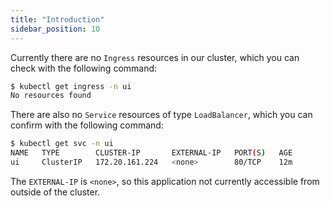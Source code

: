 ```yaml
---
title: "Introduction"
sidebar_position: 10
---
```


Currently there are no `Ingress` resources in our cluster, which you can check with the following command:

```bash expectError=true
$ kubectl get ingress -n ui
No resources found
```

There are also no `Service` resources of type `LoadBalancer`, which you can confirm with the following command:

```bash
$ kubectl get svc -n ui
NAME   TYPE        CLUSTER-IP       EXTERNAL-IP   PORT(S)   AGE
ui     ClusterIP   172.20.161.224   <none>        80/TCP    12m
```

The `EXTERNAL-IP` is `<none>`, so this application not currently accessible from outside of the cluster.